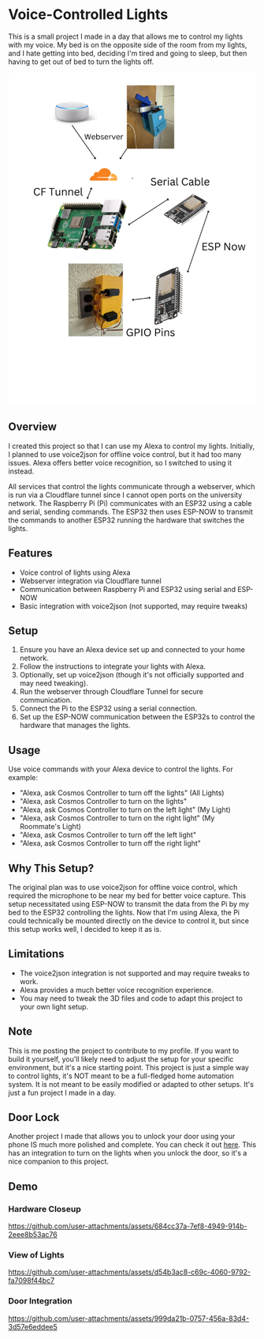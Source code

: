 # Voice-Controlled Lights

This is a small project I made in a day that allows me to control my lights with my voice. My bed is on the opposite side of the room from my lights, and I hate getting into bed, deciding I'm tired and going to sleep, but then having to get out of bed to turn the lights off.

![Project Image](https://raw.githubusercontent.com/SlickTorpedo/LightController/refs/heads/main/media/workflow.png)

## Overview

I created this project so that I can use my Alexa to control my lights. Initially, I planned to use voice2json for offline voice control, but it had too many issues. Alexa offers better voice recognition, so I switched to using it instead. 

All services that control the lights communicate through a webserver, which is run via a Cloudflare tunnel since I cannot open ports on the university network. The Raspberry Pi (Pi) communicates with an ESP32 using a cable and serial, sending commands. The ESP32 then uses ESP-NOW to transmit the commands to another ESP32 running the hardware that switches the lights.

## Features

- Voice control of lights using Alexa
- Webserver integration via Cloudflare tunnel
- Communication between Raspberry Pi and ESP32 using serial and ESP-NOW
- Basic integration with voice2json (not supported, may require tweaks)

## Setup

1. Ensure you have an Alexa device set up and connected to your home network.
2. Follow the instructions to integrate your lights with Alexa.
3. Optionally, set up voice2json (though it's not officially supported and may need tweaking).
4. Run the webserver through Cloudflare Tunnel for secure communication.
5. Connect the Pi to the ESP32 using a serial connection.
6. Set up the ESP-NOW communication between the ESP32s to control the hardware that manages the lights.

## Usage

Use voice commands with your Alexa device to control the lights. For example:
- "Alexa, ask Cosmos Controller to turn off the lights" (All Lights)
- "Alexa, ask Cosmos Controller to turn on the lights"
- "Alexa, ask Cosmos Controller to turn on the left light" (My Light)
- "Alexa, ask Cosmos Controller to turn on the right light" (My Roommate's Light)
- "Alexa, ask Cosmos Controller to turn off the left light"
- "Alexa, ask Cosmos Controller to turn off the right light"

## Why This Setup?

The original plan was to use voice2json for offline voice control, which required the microphone to be near my bed for better voice capture. This setup necessitated using ESP-NOW to transmit the data from the Pi by my bed to the ESP32 controlling the lights. Now that I'm using Alexa, the Pi could technically be mounted directly on the device to control it, but since this setup works well, I decided to keep it as is.

## Limitations

- The voice2json integration is not supported and may require tweaks to work.
- Alexa provides a much better voice recognition experience.
- You may need to tweak the 3D files and code to adapt this project to your own light setup.

## Note

This is me posting the project to contribute to my profile. If you want to build it yourself, you'll likely need to adjust the setup for your specific environment, but it's a nice starting point. This project is just a simple way to control lights, it's NOT meant to be a full-fledged home automation system. It is not meant to be easily modified or adapted to other setups. It's just a fun project I made in a day.

## Door Lock

Another project I made that allows you to unlock your door using your phone IS much more polished and complete. You can check it out [here](https://github.com/SlickTorpedo/DoorLock). This has an integration to turn on the lights when you unlock the door, so it's a nice companion to this project.

## Demo

### Hardware Closeup
https://github.com/user-attachments/assets/684cc37a-7ef8-4949-914b-2eee8b53ac76

### View of Lights
https://github.com/user-attachments/assets/d54b3ac8-c69c-4060-9792-fa7098f44bc7

### Door Integration
https://github.com/user-attachments/assets/999da21b-0757-456a-83d4-3d57e6eddee5

